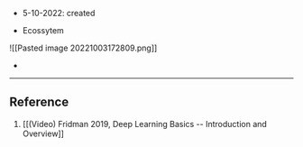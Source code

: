 - 5-10-2022: created

- Ecossytem

![[Pasted image 20221003172809.png]]


- 


---
## Reference

1. [[(Video) Fridman 2019, Deep Learning Basics --  Introduction and Overview]]